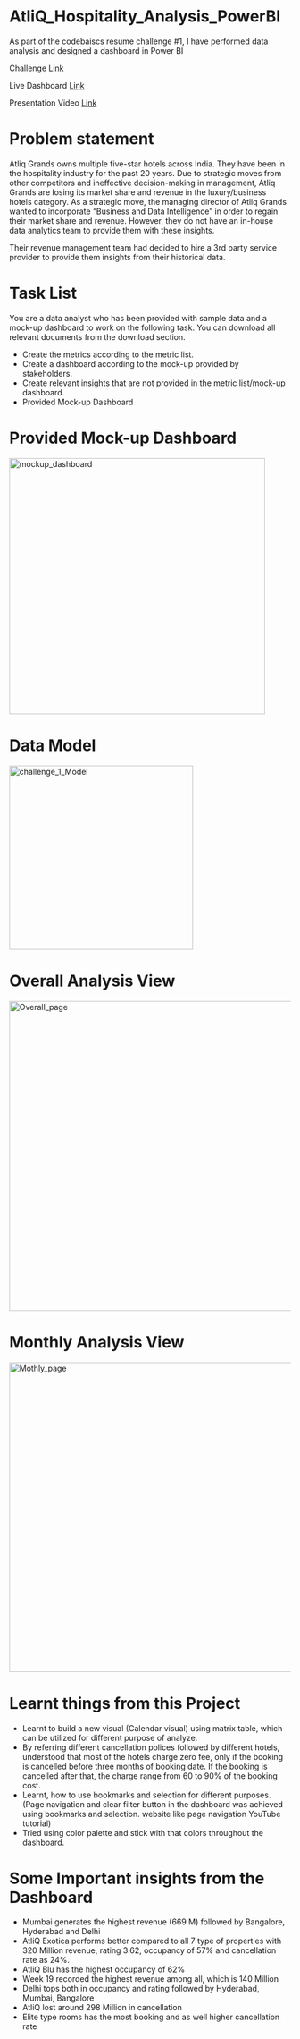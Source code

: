 # AtliQ_Hospitality_Analysis_PowerBI

As part of the codebaiscs resume challenge #1, I have performed data analysis and designed a dashboard in Power BI


Challenge [Link](https://codebasics.io/challenge/codebasics-resume-project-challenge)

Live Dashboard [Link](https://www.novypro.com/project/challenge-1-provide-insights-to-the-revenue-team-in-the-hospitality-domain)

Presentation Video [Link](https://www.linkedin.com/posts/mrsudeep_codebasicsresumeprojectchallenge-codebasicsresumeprojectchallenge-activity-7038854186423242752-mthb?utm_source=share&utm_medium=member_desktop)

# Problem statement


Atliq Grands owns multiple five-star hotels across India. They have been in the hospitality industry for the past 20 years. Due to strategic moves from other competitors and ineffective decision-making in management, Atliq Grands are losing its market share and revenue in the luxury/business hotels category. As a strategic move, the managing director of Atliq Grands wanted to incorporate “Business and Data Intelligence” in order to regain their market share and revenue. However, they do not have an in-house data analytics team to provide them with these insights.

Their revenue management team had decided to hire a 3rd party service provider to provide them insights from their historical data.

# Task List


You are a data analyst who has been provided with sample data and a mock-up dashboard to work on the following task. You can download all relevant documents from the download section.

+ Create the metrics according to the metric list.
+ Create a dashboard according to the mock-up provided by stakeholders.
+ Create relevant insights that are not provided in the metric list/mock-up dashboard.
+ Provided Mock-up Dashboard

# Provided Mock-up Dashboard

<img width="458" alt="mockup_dashboard" src="https://user-images.githubusercontent.com/117252390/226629296-3ad9c415-53e2-48c9-b57a-954f392e3f3e.PNG">

# Data Model

<img width="329" alt="challenge_1_Model" src="https://user-images.githubusercontent.com/117252390/226629718-85179b33-ea68-4fe8-be1d-6141207d0a60.PNG">

# Overall Analysis View

<img width="554" alt="Overall_page" src="https://user-images.githubusercontent.com/117252390/226630348-bb3a2933-b4f7-4555-a86e-80dcfce14e86.PNG">

# Monthly Analysis View

<img width="554" alt="Mothly_page" src="https://user-images.githubusercontent.com/117252390/226631126-dc1af797-d196-449d-be5b-cc12cddb32d7.PNG">

# Learnt things from this Project

+ Learnt to build a new visual (Calendar visual) using matrix table, which can be utilized for different purpose of analyze.
+ By referring different cancellation polices followed by different hotels, understood that most of the hotels charge zero fee, only if the booking is cancelled before three months of booking date. If the booking is cancelled after that, the charge range from 60 to 90% of the booking cost.
+ Learnt, how to use bookmarks and selection for different purposes. (Page navigation and clear filter button in the dashboard was achieved using bookmarks and selection. website like page navigation YouTube tutorial)
+ Tried using color palette and stick with that colors throughout the dashboard.

# Some Important insights from the Dashboard

+ Mumbai generates the highest revenue (669 M) followed by Bangalore, Hyderabad and Delhi
+ AtliQ Exotica performs better compared to all 7 type of properties with 320 Million revenue, rating 3.62, occupancy of 57% and cancellation rate as 24%.
+ AtliQ Blu has the highest occupancy of 62%
+ Week 19 recorded the highest revenue among all, which is 140 Million
+ Delhi tops both in occupancy and rating followed by Hyderabad, Mumbai, Bangalore
+ AtliQ lost around 298 Million in cancellation
+ Elite type rooms has the most booking and as well higher cancellation rate
